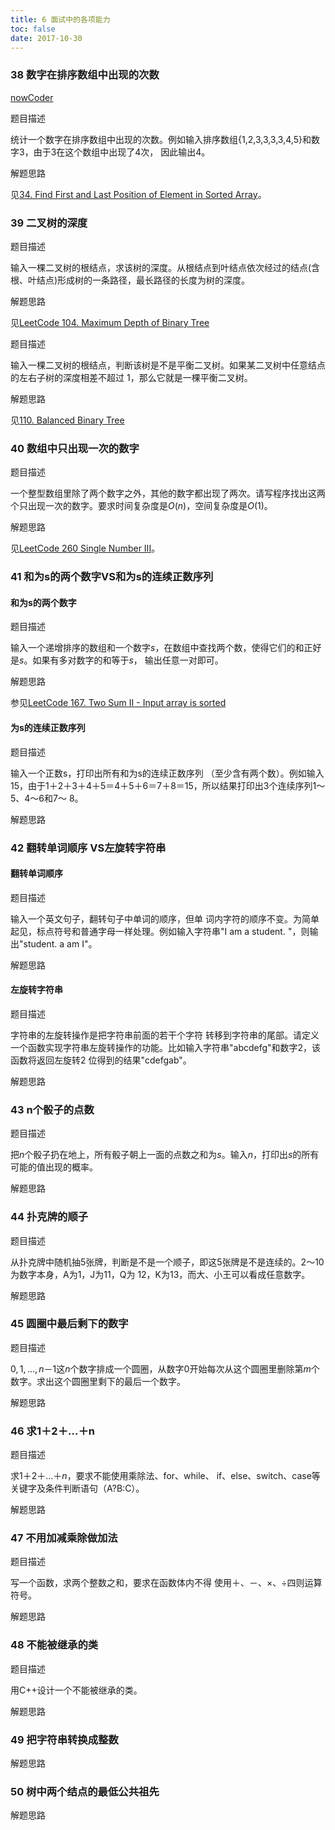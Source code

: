 ```yaml
---
title: 6 面试中的各项能力
toc: false
date: 2017-10-30
---
```


### 38 数字在排序数组中出现的次数
[nowCoder](https://www.nowcoder.com/practice/70610bf967994b22bb1c26f9ae901fa2?tpId=13&tqId=11190&tPage=2&rp=2&ru=/ta/coding-interviews&qru=/ta/coding-interviews/question-ranking)

<hh>题目描述</hh>

统计⼀个数字在排序数组中出现的次数。例如输⼊排序数组{1,2,3,3,3,3,4,5}和数字3，由于3在这个数组中出现了4次， 因此输出4。

<hh>解题思路</hh>


见[34. Find First and Last Position of Element in Sorted Array](https://techlarry.github.io/wiki/Leetcode/34.%20Find%20First%20and%20Last%20Position%20of%20Element%20in%20Sorted%20Array/)。

### 39 ⼆叉树的深度

<hh>题目描述</hh>

输⼊⼀棵⼆叉树的根结点，求该树的深度。从根结点到叶结点依次经过的结点(含根、叶结点)形成树的⼀条路径，最长路径的长度为树的深度。

<hh>解题思路</hh>

见[LeetCode 104. Maximum Depth of Binary Tree](https://techlarry.github.io/wiki/Leetcode/104.%20Maximum%20Depth%20of%20Binary%20Tree/)

<hh>题目描述</hh>

输⼊⼀棵⼆叉树的根结点，判断该树是不是平衡⼆叉树。如果某⼆叉树中任意结点的左右⼦树的深度相差不超过 1，那么它就是⼀棵平衡⼆叉树。

<hh>解题思路</hh>

见[110. Balanced Binary Tree](https://techlarry.github.io/wiki/Leetcode/110.%20Balanced%20Binary%20Tree/)


### 40 数组中只出现⼀次的数字

<hh>题目描述</hh>

⼀个整型数组⾥除了两个数字之外，其他的数字都出现了两次。请写程序找出这两个只出现⼀次的数字。要求时间复杂度是$O(n)$，空间复杂度是$O(1)$。

<hh>解题思路</hh>

见[LeetCode 260 Single Number III](https://techlarry.github.io/wiki/Leetcode/260.%20Single%20Number%20III/)。

### 41 和为s的两个数字VS和为s的连续正数序列

#### 和为s的两个数字
<hh>题目描述</hh>

输⼊⼀个递增排序的数组和⼀个数字$s$，在数组中查找两个数，使得它们的和正好是$s$。如果有多对数字的和等于$s$， 输出任意⼀对即可。

<hh>解题思路</hh>

参见[LeetCode 167. Two Sum II - Input array is sorted](https://techlarry.github.io/wiki/Leetcode/167.%20Two%20Sum%20II%20-%20Input%20array%20is%20sorted/)

#### 为s的连续正数序列

<hh>题目描述</hh>

输⼊⼀个正数s，打印出所有和为s的连续正数序列 （⾄少含有两个数）。例如输⼊15，由于1＋2＋3＋4＋5＝4＋5＋6＝7＋8＝15，所以结果打印出3个连续序列1～5、4～6和7～ 8。

<hh>解题思路</hh>

### 42 翻转单词顺序 VS左旋转字符串
#### 翻转单词顺序

<hh>题目描述</hh>

输⼊⼀个英⽂句⼦，翻转句⼦中单词的顺序，但单 词内字符的顺序不变。为简单起见，标点符号和普通字母⼀样处理。例如输⼊字符串"I am a student. "，则输出"student. a am I"。

<hh>解题思路</hh>
#### 左旋转字符串

<hh>题目描述</hh>

字符串的左旋转操作是把字符串前⾯的若⼲个字符 转移到字符串的尾部。请定义⼀个函数实现字符串左旋转操作的功能。⽐如输⼊字符串"abcdefg"和数字2，该函数将返回左旋转2 位得到的结果"cdefgab"。

<hh>解题思路</hh>

### 43 n个骰⼦的点数

<hh>题目描述</hh>

把$n$个骰⼦扔在地上，所有骰⼦朝上⼀⾯的点数之和为$s$。输⼊$n$，打印出$s$的所有可能的值出现的概率。

<hh>解题思路</hh>

### 44 扑克牌的顺⼦

<hh>题目描述</hh>

从扑克牌中随机抽5张牌，判断是不是⼀个顺⼦，即这5张牌是不是连续的。2～10为数字本⾝，A为1，J为11，Q为 12，K为13，⽽⼤、⼩王可以看成任意数字。

<hh>解题思路</hh>

### 45 圆圈中最后剩下的数字

<hh>题目描述</hh>

$0,1,…,n－1$这$n$个数字排成⼀个圆圈，从数字0开始每次从这个圆圈⾥删除第$m$个数字。求出这个圆圈⾥剩下的最后⼀个数字。

<hh>解题思路</hh>

### 46 求1＋2＋…＋n

<hh>题目描述</hh>

求$1＋2＋…＋n$，要求不能使⽤乘除法、for、while、 if、else、switch、case等关键字及条件判断语句（A?B:C）。

<hh>解题思路</hh>

### 47 不⽤加减乘除做加法

<hh>题目描述</hh>

写⼀个函数，求两个整数之和，要求在函数体内不得 使⽤＋、－、×、÷四则运算符号。

<hh>解题思路</hh>

### 48 不能被继承的类

<hh>题目描述</hh>

⽤C++设计⼀个不能被继承的类。

<hh>解题思路</hh>

### 49 把字符串转换成整数

<hh>解题思路</hh>

### 50 树中两个结点的最低公共祖先

<hh>解题思路</hh>